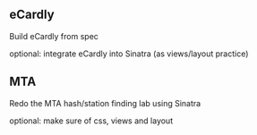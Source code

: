 
## eCardly

Build eCardly from spec

optional: integrate eCardly into Sinatra (as views/layout practice)


## MTA 

Redo the MTA hash/station finding lab using Sinatra

optional: make sure of css, views and layout
